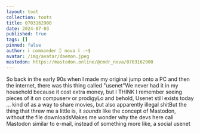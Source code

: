 ```yaml
---
layout: toot
collection: toots
title: 0703162900
date: 2024-07-03
published: true
tags: []
pinned: false
author: ⸸ commander ░ nova ⸸ :~$
avatar: /img/avatar/daemon.jpeg
mastodon: https://mastodon.online/@cmdr_nova/0703162900
---
```


So back in the early 90s when I made my original jump onto a PC and then the internet, there was this thing called "usenet"We never had it in my household because it cost extra money, but I THINK I remember seeing pieces of it on compuserv or prodigyLo and behold, Usenet still exists today ... kind of as a way to share movies, but also apparently illegal shitBut the thing that threw me a little is, it _sounds_ like the concept of Mastodon, without the file downloadsMakes me wonder why the devs here call Mastodon similar to e-mail, instead of something more like, a social usenet
